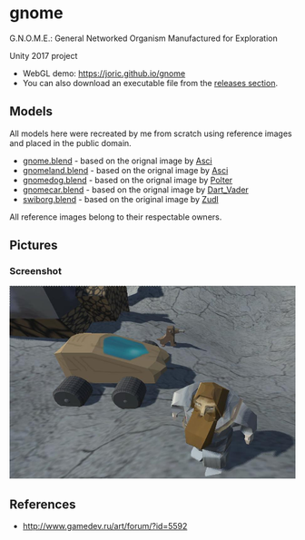 # gnome

G.N.O.M.E.: General Networked Organism Manufactured for Exploration

Unity 2017 project

* WebGL demo: https://joric.github.io/gnome
* You can also download an executable file from the [releases section](https://github.com/joric/gnome/releases).

## Models

All models here were recreated by me from scratch using reference images and placed in the public domain.

* [gnome.blend](unity/Assets/models/gnome) - based on the orignal image by [Asci](http://www.gamedev.ru/art/forum/?id=5592)
* [gnomeland.blend](unity/Assets/models/gnomeland) - based on the orignal image by [Asci](http://www.gamedev.ru/art/forum/?id=5592)
* [gnomedog.blend](unity/Assets/models/gnomedog) - based on the orignal image by [Polter](http://www.gamedev.ru/art/forum/?id=5592&page=156#m2335)
* [gnomecar.blend](unity/Assets/models/gnomecar) - based on the orignal image by [Dart_Vader](http://www.gamedev.ru/projects/forum/?id=8855&page=2#m16)
* [swiborg.blend](unity/Assets/models/swiborg) - based on the original image by [Zudl](http://www.gamedev.ru/flame/forum/?id=66447)

All reference images belong to their respectable owners.

## Pictures

### Screenshot

![gnome.jpg](gnome.jpg)

## References

* http://www.gamedev.ru/art/forum/?id=5592



